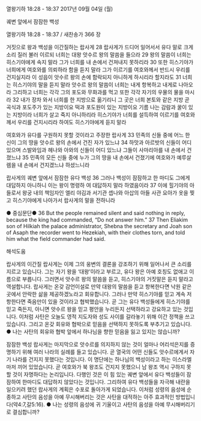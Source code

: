 열왕기하 18:28 - 18:37 
2017년 09월 04일 (월)

궤변 앞에서 잠잠한 백성



열왕기하 18:28 - 18:37 / 새찬송가 366 장


거짓으로 왕과 백성을 이간질하는 랍사게
28 랍사게가 드디어 일어서서 유다 말로 크게 소리 질러 불러 이르되 너희는 대왕 앗수르 왕의 말씀을 들으라 29 왕의 말씀이 너희는 히스기야에게 속지 말라 그가 너희를 내 손에서 건져내지 못하리라 30 또한 히스기야가 너희에게 여호와를 의뢰하라 함을 듣지 말라 그가 이르기를 여호와께서 반드시 우리를 건지실지라 이 성읍이 앗수르 왕의 손에 함락되지 아니하게 하시리라 할지라도 31 너희는 히스기야의 말을 듣지 말라 앗수르 왕의 말씀이 너희는 내게 항복하고 내게로 나아오라 그리하고 너희는 각각 그의 포도와 무화과를 먹고 또한 각각 자기의 우물의 물을 마시라 32 내가 장차 와서 너희를 한 지방으로 옮기리니 그 곳은 너희 본토와 같은 지방 곧 곡식과 포도주가 있는 지방이요 떡과 포도원이 있는 지방이요 기름 나는 감람과 꿀이 있는 지방이라 너희가 살고 죽지 아니하리라 히스기야가 너희를 설득하여 이르기를 여호와께서 우리를 건지시리라 하여도 히스기야에게 듣지 말라

여호와가 유다를 구원하지 못할 것이라고 주장한 랍사게
33 민족의 신들 중에 어느 한 신이 그의 땅을 앗수르 왕의 손에서 건진 자가 있느냐 34 하맛과 아르밧의 신들이 어디 있으며 스발와임과 헤나와 아와의 신들이 어디 있느냐 그들이 사마리아를 내 손에서 건졌느냐 35 민족의 모든 신들 중에 누가 그의 땅을 내 손에서 건졌기에 여호와가 예루살렘을 내 손에서 건지겠느냐 하셨느니라

랍사게의 궤변 앞에서 잠잠한 유다 백성
36 그러나 백성이 잠잠하고 한 마디도 그에게 대답하지 아니하니 이는 왕이 명령하
여 대답하지 말라 하였음이라 37 이에 힐기야의 아들로서 왕궁 내의 책임자인 엘리
야김과 서기관 셉나와 아삽의 아들 사관 요아가 옷을 찢고 히스기야에게 나아가서
랍사게의 말을 전하니라

● 중심문단● 36 But the people remained silent and said nothing in reply, because the king had commanded, “Do not answer him.” 37 Then Eliakim son of Hilkiah the palace administrator, Shebna the secretary and Joah son of Asaph the recorder went to Hezekiah, with their clothes torn, and told him
what the field commander had said.

해석도움





랍사게의 이간질
랍사게는 이제 그의 웅변의 결론을 강조하기 위해 일어나서 큰 소리를 지르고 있습니다. 그는 자기 왕을 ‘대왕’이라고 부르고, 유다 왕은 아예 호칭도 없애고 이름으로 부릅니다. 그러면서 앗수르 왕의 말씀을 듣고, 히스기야의 거짓말은 듣지 말라고 역설합니다. 랍사게는 온갖 감언이설로 만약 대왕의 말씀을 듣고 항복한다면 낙원 같은 곳에서 안락한 삶을 제공하겠노라고 회유합니다. 그러나 만약 히스기야를 믿고 계속 저항한다면 죽음만이 있을 것이라고 협박했습니다. 곧 그는 유다 백성들에게 히스기야를 믿고 죽든지, 아니면 앗수르 왕을 믿고 평안을 누리든지 선택하라고 강요하고 있는 것입니다. 이처럼 사탄은 오늘도 영적 지도자와 성도 사이를 갈라놓기 위해 이간 정책을 쓰고 있습니다. 그리고 온갖 회유와 협박으로 믿음을 선택하지 못하도록 부추기고 있습니다.
● 나는 사탄의 회유와 협박 앞에서 하나님을 향한 믿음을 잃고 있지는 않습니까?

잠잠한 백성
랍사게는 마지막으로 앗수르를 의지하지 않는 것이 얼마나 어리석은지를 증명하기 위해 여러 나라의 실례를 들고 있습니다. 곧 열국의 어떤 신들도 앗수르에게서 자기 나라를 건지지 못했다는 것입니다. 이 명단에는 하나님의 백성이라고 하는 이스라엘마저 끼어 있었습니다. 곧 여호와가 북 왕조도 건지지 못했으니 남 왕조 역시 구하지 못할 것이 자명하다는 논리입니다. 다행인 것은 이 힘 있는 궤변 앞에서 유다 백성들이 잠잠하여 한마디도 대답하지 않았다는 것입니다. 그리하여 유다 백성들을 자극해 내란을 일으키려 했던 랍사게의 계획은 수포로 돌아가게 되었습니다. 이처럼 성령의 음성에 순종하고 사탄의 음성을 아예 무시해버리는  것은 사탄을 대적하는 아주 효과적인 방법입니다(약4:7,갈5:16).
● 나는 성령의 음성에 귀 기울이고 사탄의 음성을 아예 무시해버리기로 결심합니까?